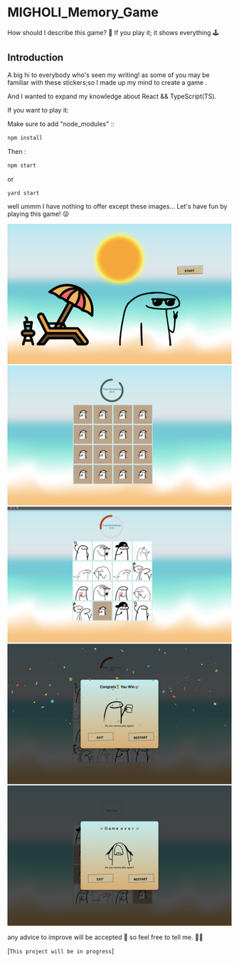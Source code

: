 # MIGHOLI_Memory_Game

How should I describe this game? 🤔 If you play it; it shows everything 🕹️

## Introduction

A big hi to everybody who's seen my writing! as some of you may be familiar with these stickers;so I made up my mind to create a game .

And I wanted to expand my knowledge about React && TypeScript(TS).

If you want to play it:

Make sure to add "node_modules" ::

```ts
npm install
```

Then :

```ts
npm start
```

or

```ts
yard start
```

well ummm I have nothing to offer except these images... Let's have fun by playing this game! 😜

![first image](./readme_images/first.png)
![second image](./readme_images/second.png)
![third image](./readme_images/third.png)
![fourth image](./readme_images/fourth.png)
![fifth image](./readme_images/fifth.png)

any advice to improve will be accepted 🫡 so feel free to tell me. 🤠🤠

[`This project will be in progress`]
